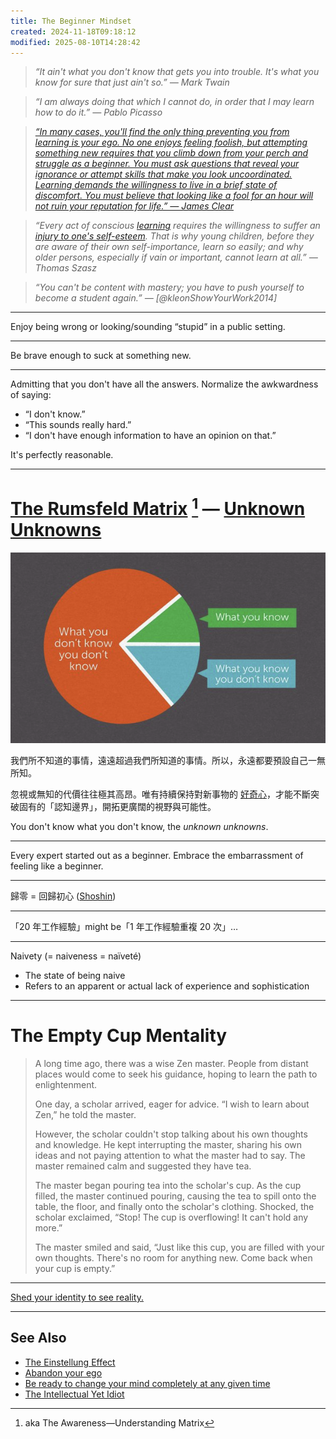 ```yaml
---
title: The Beginner Mindset
created: 2024-11-18T09:18:12
modified: 2025-08-10T14:28:42
---
```


> _“It ain't what you don't know that gets you into trouble. It's what you know for sure that just ain't so.” ― Mark Twain_

> _“I am always doing that which I cannot do, in order that I may learn how to do it.” — Pablo Picasso_

> _[“In many cases, you'll find the only thing preventing you from learning is your ego. No one enjoys feeling foolish, but attempting something new requires that you climb down from your perch and struggle as a beginner. You must ask questions that reveal your ignorance or attempt skills that make you look uncoordinated. Learning demands the willingness to live in a brief state of discomfort. You must believe that looking like a fool for an hour will not ruin your reputation for life.” — James Clear](https://jamesclear.com/3-2-1/october-24-2024)_

> _“Every act of conscious [learning](learning-is-the-single-best-investment-that-you-can-make-for-your-time.md) requires the willingness to suffer an [injury to one's self-esteem](abandon-your-ego.md). That is why young children, before they are aware of their own self-importance, learn so easily; and why older persons, especially if vain or important, cannot learn at all.” — Thomas Szasz_

> _“You can't be content with mastery; you have to push yourself to become a student again.” — [@kleonShowYourWork2014]_

---

Enjoy being wrong or looking/sounding “stupid” in a public setting.

---

Be brave enough to suck at something new.

---

Admitting that you don't have all the answers. Normalize the awkwardness of saying:

* “I don't know.”
* “This sounds really hard.”
* “I don't have enough information to have an opinion on that.”

It's perfectly reasonable.

---

# [The Rumsfeld Matrix](https://www.google.com/search?q=The+Rumsfeld+Matrix) [^1] — [Unknown Unknowns](https://sketchplanations.com/unknown-unknowns)

![](../_attachments/e300bc82a87ca2a8f84e93eda4f15178.png)

我們所不知道的事情，遠遠超過我們所知道的事情。所以，永遠都要預設自己一無所知。

忽視或無知的代價往往極其高昂。唯有持續保持對新事物的 [好奇心](Stay%20curious.md)，才能不斷突破固有的「認知邊界」，開拓更廣闊的視野與可能性。

You don't know what you don't know, the _unknown unknowns_.

---

Every expert started out as a beginner. Embrace the embarrassment of feeling like a beginner.

---

歸零 = 回歸初心 ([Shoshin](https://www.google.com/search?q=Shoshin))

---

「20 年工作經驗」might be「1 年工作經驗重複 20 次」…

---

Naivety (= naiveness = naïveté)

* The state of being naive
* Refers to an apparent or actual lack of experience and sophistication

---

# The Empty Cup Mentality

> A long time ago, there was a wise Zen master. People from distant places would come to seek his guidance, hoping to learn the path to enlightenment.
>
> One day, a scholar arrived, eager for advice. “I wish to learn about Zen,” he told the master.
>
> However, the scholar couldn't stop talking about his own thoughts and knowledge. He kept interrupting the master, sharing his own ideas and not paying attention to what the master had to say. The master remained calm and suggested they have tea.
>
> The master began pouring tea into the scholar's cup. As the cup filled, the master continued pouring, causing the tea to spill onto the table, the floor, and finally onto the scholar's clothing. Shocked, the scholar exclaimed, “Stop! The cup is overflowing! It can't hold any more.”
>
> The master smiled and said, “Just like this cup, you are filled with your own thoughts. There's no room for anything new. Come back when your cup is empty.”

---

[Shed your identity to see reality.](https://www.navalmanack.com/almanack-of-naval-ravikant/shed-your-identity-to-see-reality)

---

## See Also

* [The Einstellung Effect](The%20Einstellung%20Effect.md)
* [Abandon your ego](abandon-your-ego.md)
* [Be ready to change your mind completely at any given time](be-ready-to-change-your-mind-completely-at-any-given-time.md)
* [The Intellectual Yet Idiot](the-intellectual-yet-idiot.md)

[^1]: aka The Awareness—Understanding Matrix
